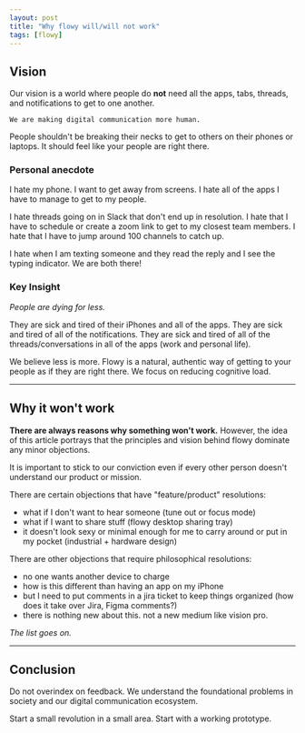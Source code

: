 ```yaml
---
layout: post
title: "Why flowy will/will not work"
tags: [flowy]
---
```


## Vision
Our vision is a world where people do **not** need all the apps, tabs, threads, and notifications to get to one another.

`We are making digital communication more human.`

People shouldn't be breaking their necks to get to others on their phones or laptops. It should feel like your people are right there.

### Personal anecdote
I hate my phone. I want to get away from screens. I hate all of the apps I have to manage to get to my people.

I hate threads going on in Slack that don't end up in resolution. I hate that I have to schedule or create a zoom link to get to my closest team members. I hate that I have to jump around 100 channels to catch up.

I hate when I am texting someone and they read the reply and I see the typing indicator. We are both there!

### Key Insight
_People are dying for less._

They are sick and tired of their iPhones and all of the apps.
They are sick and tired of all of the notifications.
They are sick and tired of all of the threads/conversations in all of the apps (work and personal life).

We believe less is more. Flowy is a natural, authentic way of getting to your people as if they are right there. We focus on reducing cognitive load.

---

## Why it won't work
**There are always reasons why something won't work.** However, the idea of this article portrays that the principles and vision behind flowy dominate any minor objections.

It is important to stick to our conviction even if every other person doesn't understand our product or mission.

There are certain objections that have "feature/product" resolutions:
- what if I don't want to hear someone (tune out or focus mode)
- what if I want to share stuff (flowy desktop sharing tray)
- it doesn't look sexy or minimal enough for me to carry around or put in my pocket (industrial + hardware design)

There are other objections that require philosophical resolutions:
- no one wants another device to charge
- how is this different than having an app on my iPhone
- but I need to put comments in a jira ticket to keep things organized (how does it take over Jira, Figma comments?)
- there is nothing new about this. not a new medium like vision pro.

_The list goes on._

---

## Conclusion
Do not overindex on feedback. We understand the foundational problems in society and our digital communication ecosystem.

Start a small revolution in a small area. Start with a working prototype.
